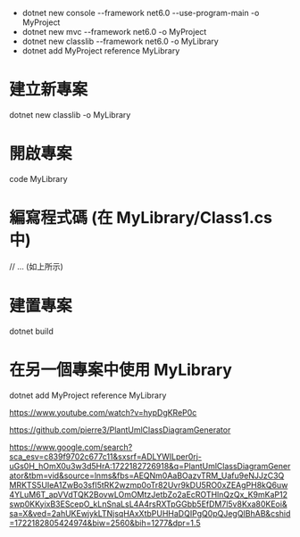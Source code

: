 * dotnet new console   --framework net6.0 --use-program-main -o MyProject  
* dotnet new mvc   --framework net6.0   -o MyProject
* dotnet new classlib --framework net6.0  -o MyLibrary  
* dotnet add MyProject reference MyLibrary  
# 建立新專案
dotnet new classlib -o MyLibrary

# 開啟專案
code MyLibrary

# 編寫程式碼 (在 MyLibrary/Class1.cs 中)
// ... (如上所示)

# 建置專案
dotnet build

# 在另一個專案中使用 MyLibrary
dotnet add MyProject reference MyLibrary


https://www.youtube.com/watch?v=hypDgKReP0c  

https://github.com/pierre3/PlantUmlClassDiagramGenerator  

https://www.google.com/search?sca_esv=c839f9702c677c11&sxsrf=ADLYWILper0rj-uGs0H_hOmX0u3w3d5HrA:1722182726918&q=PlantUmlClassDiagramGenerator&tbm=vid&source=lnms&fbs=AEQNm0AaBOazvTRM_Uafu9eNJJzC3QMRKTS5UIeA1ZwBo3sfI5tRK2wzmp0oTr82Uvr9kDU5RO0xZEAgPH8kQ6uw4YLuM6T_apVVdTQK2BovwLOmOMtzJetbZo2aEcROTHlnQzQx_K9mKaP12swp0KKyixB3EScepO_kLnSnaLsL4A4rsRXTpGGbb5EfDM7l5v8Kxa80KEoi&sa=X&ved=2ahUKEwjykLTNjsqHAxXtbPUHHaDQIPgQ0pQJegQIBhAB&cshid=1722182805424974&biw=2560&bih=1277&dpr=1.5  
